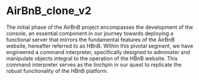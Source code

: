 # AirBnB_clone_v2
The initial phase of the AirBnB project encompasses the development of the console, an essential component in our journey towards deploying a functional server that mirrors the fundamental features of the AirBnB website, hereafter referred to as HBnB. Within this pivotal segment, we have engineered a command interpreter, specifically designed to administer and manipulate objects integral to the operation of the HBnB website. This command interpreter serves as the linchpin in our quest to replicate the robust functionality of the HBnB platform.
